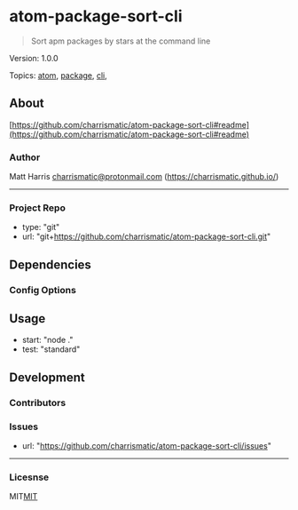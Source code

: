 
# atom-package-sort-cli


> Sort apm packages by stars at the command line

Version: 1.0.0

Topics: [atom](https://github.com/topics/atom),  [package](https://github.com/topics/package),  [cli](https://github.com/topics/cli),  


## About

[https://github.com/charrismatic/atom-package-sort-cli#readme](https://github.com/charrismatic/atom-package-sort-cli#readme)

### Author

Matt Harris <charrismatic@protonmail.com> (https://charrismatic.github.io/)

---

### Project Repo

-  type: "git"
-  url: "git+https://github.com/charrismatic/atom-package-sort-cli.git"

## Dependencies



### Config Options



## Usage

-  start: "node ."
-  test: "standard"

## Development



### Contributors



### Issues

-  url: "https://github.com/charrismatic/atom-package-sort-cli/issues"

---

### Licesnse

MIT[MIT](https://opensource.org/licenses/undefined)

